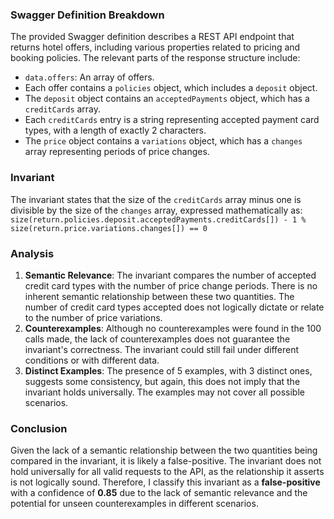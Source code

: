 ### Swagger Definition Breakdown
The provided Swagger definition describes a REST API endpoint that returns hotel offers, including various properties related to pricing and booking policies. The relevant parts of the response structure include:
- `data.offers`: An array of offers.
- Each offer contains a `policies` object, which includes a `deposit` object.
- The `deposit` object contains an `acceptedPayments` object, which has a `creditCards` array.
- Each `creditCards` entry is a string representing accepted payment card types, with a length of exactly 2 characters.
- The `price` object contains a `variations` object, which has a `changes` array representing periods of price changes.

### Invariant
The invariant states that the size of the `creditCards` array minus one is divisible by the size of the `changes` array, expressed mathematically as:
`size(return.policies.deposit.acceptedPayments.creditCards[]) - 1 % size(return.price.variations.changes[]) == 0`

### Analysis
1. **Semantic Relevance**: The invariant compares the number of accepted credit card types with the number of price change periods. There is no inherent semantic relationship between these two quantities. The number of credit card types accepted does not logically dictate or relate to the number of price variations.
2. **Counterexamples**: Although no counterexamples were found in the 100 calls made, the lack of counterexamples does not guarantee the invariant's correctness. The invariant could still fail under different conditions or with different data.
3. **Distinct Examples**: The presence of 5 examples, with 3 distinct ones, suggests some consistency, but again, this does not imply that the invariant holds universally. The examples may not cover all possible scenarios.

### Conclusion
Given the lack of a semantic relationship between the two quantities being compared in the invariant, it is likely a false-positive. The invariant does not hold universally for all valid requests to the API, as the relationship it asserts is not logically sound. Therefore, I classify this invariant as a **false-positive** with a confidence of **0.85** due to the lack of semantic relevance and the potential for unseen counterexamples in different scenarios.
